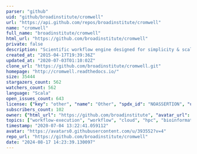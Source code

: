 ```yaml
---
parser: "github"
uid: "github/broadinstitute/cromwell"
url: "https://api.github.com/repos/broadinstitute/cromwell"
name: "cromwell"
full_name: "broadinstitute/cromwell"
html_url: "https://github.com/broadinstitute/cromwell"
private: false
description: "Scientific workflow engine designed for simplicity & scalability. Trivially transition between one off use cases to massive scale production environments"
created_at: "2015-04-17T19:39:36Z"
updated_at: "2020-07-03T01:10:02Z"
clone_url: "https://github.com/broadinstitute/cromwell.git"
homepage: "http://cromwell.readthedocs.io/"
size: 35444
stargazers_count: 562
watchers_count: 562
language: "Scala"
open_issues_count: 643
license: {"key": "other", "name": "Other", "spdx_id": "NOASSERTION", "url": null, "node_id": "MDc6TGljZW5zZTA="}
subscribers_count: 102
owner: {"html_url": "https://github.com/broadinstitute", "avatar_url": "https://avatars0.githubusercontent.com/u/393552?v=4", "login": "broadinstitute", "type": "Organization"}
topics: ["workflow-execution", "workflow", "cloud", "hpc", "bioinformatics", "executor", "scala", "docker", "ga4gh", "containers", "wdl", "workflow-description-language", "cwl", "common-workflow-language", "application"]
timestamp: "2020-07-04 13:22:41.059112"
avatar: "https://avatars0.githubusercontent.com/u/393552?v=4"
repo_url: "https://github.com/broadinstitute/cromwell"
date: "2024-08-17 14:23:39.130097"
---
```

